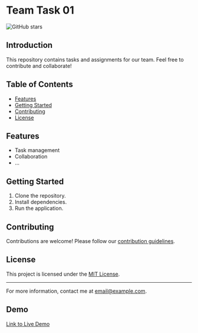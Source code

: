# Team Task 01

![GitHub stars](https://img.shields.io/github/stars/coder-mujahid/Team-Task01?style=social)

## Introduction

This repository contains tasks and assignments for our team. Feel free to contribute and collaborate!

## Table of Contents

- [Features](#features)
- [Getting Started](#getting-started)
- [Contributing](#contributing)
- [License](#license)

## Features

- Task management
- Collaboration
- ...

## Getting Started

1. Clone the repository.
2. Install dependencies.
3. Run the application.

## Contributing

Contributions are welcome! Please follow our [contribution guidelines](CONTRIBUTING.md).

## License

This project is licensed under the [MIT License](LICENSE).

---

For more information, contact me at [email@example.com](mailto:email@example.com).

## Demo

[Link to Live Demo](https://coder-mujahid.github.io/Team-Task01/)
